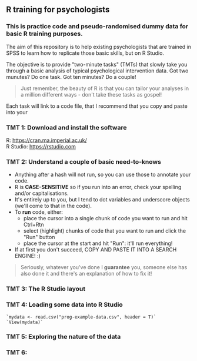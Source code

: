 ## R training for psychologists  

### This is practice code and pseudo-randomised dummy data for basic R training purposes. 

The aim of this repository is to help existing psychologists that are trained in SPSS to learn how to replicate those basic skills, but on R Studio.  

The objective is to provide "two-minute tasks" (TMTs) that slowly take you through a basic analysis of typical psychological intervention data. 
Got two munutes? Do one task. Got ten minutes? Do a couple! 

> Just remember, the beauty of R is that you can tailor your analyses in a million different ways - don't take these tasks as gospel!

Each task will link to a code file, that I recommend that you copy and paste into your 

### TMT 1: Download and install the software  
R: https://cran.ma.imperial.ac.uk/  
R Studio: https://rstudio.com  

### TMT 2: Understand a couple of basic need-to-knows  
- Anything after a hash will not run, so you can use those to annotate your code.  
- R is **CASE-SENSITIVE** so if you run into an error, check your spelling and/or capitalisations.  
- It's entirely up to you, but I tend to dot variables and underscore objects (we'll come to that in the code).  
- To **run** code, either:  
  - place the cursor into a single chunk of code you want to run and hit Ctrl+Rtn  
  - select (highlight) chunks of code that you want to run and click the "Run" button  
  - place the cursor at the start and hit "Run": it'll run everything!  
- If at first you don't succeed, COPY AND PASTE IT INTO A SEARCH ENGINE! :)  

> Seriously, whatever you've done I **guarantee** you, someone else has also done it and there's an explanation of how to fix it!  

### TMT 3: The R Studio layout

### TMT 4: Loading some data into R Studio

  
    `mydata <- read.csv("prog-example-data.csv", header = T)`  
    `View(mydata)`  
    

### TMT 5: Exploring the nature of the data

### TMT 6: 
